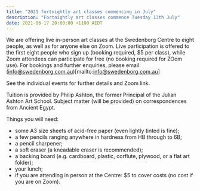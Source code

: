 ```yaml
---
title: "2021 fortnightly art classes commencing in July"
description: "Fortnightly art classes commence Tuesday 13th July"
date: 2021-06-17 20:00:00 +1100 AEDT
---
```


We are offering live in-person art classes at the Swedenborg Centre to eight people, as well as for anyone else on Zoom.
Live participation is offered to the first eight people who sign up (booking required, $5 per class), while Zoom attendees can participate for free (no booking required for ZOom use).
For bookings and further enquiries, please email: (info@swedenborg.com.au)[mailto:info@swedenborg.com.au]

See the individual events for further details and Zoom link.

Tuition is provided by Philip Ashton, the former Principal of the Julian Ashton Art School.
Subject matter (will be provided) on correspondences from Ancient Egypt.

Things you will need:
- some A3 size sheets of acid-free paper (even lightly tinted is fine);
- a few pencils ranging anywhere in hardness from HB through to 6B;
- a pencil sharpener; 
- a soft eraser (a kneadable eraser is recommended); 
- a backing board (e.g. cardboard, plastic, corflute, plywood, or a flat art folder);
- your lunch;
- if you are attending in person at the Centre: $5 to cover costs (no cost if you are on Zoom).